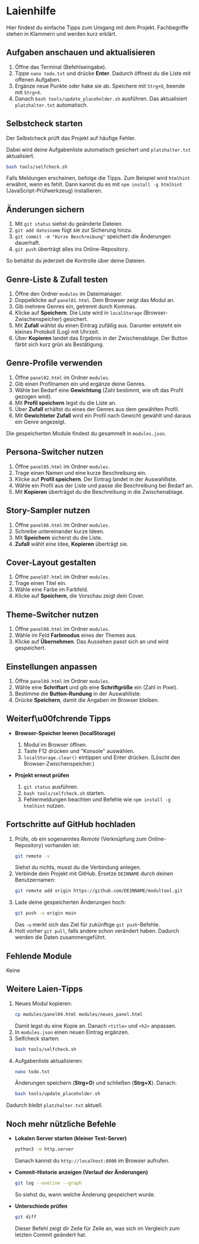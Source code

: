 # Laienhilfe

Hier findest du einfache Tipps zum Umgang mit dem Projekt. Fachbegriffe stehen in Klammern und werden kurz erklärt.

## Aufgaben anschauen und aktualisieren

1. Öffne das Terminal (Befehlseingabe).
2. Tippe `nano todo.txt` und drücke **Enter**. Dadurch öffnest du die Liste mit offenen Aufgaben.
3. Ergänze neue Punkte oder hake sie ab. Speichere mit `Strg+O`, beende mit `Strg+X`.
4. Danach `bash tools/update_placeholder.sh` ausführen. Das aktualisiert `platzhalter.txt` automatisch.

## Selbstcheck starten

Der Selbstcheck prüft das Projekt auf häufige Fehler.

Dabei wird deine Aufgabenliste automatisch gesichert und
`platzhalter.txt` aktualisiert.

```bash
bash tools/selfcheck.sh
```

Falls Meldungen erscheinen, befolge die Tipps. Zum Beispiel wird `htmlhint` erwähnt, wenn es fehlt. Dann kannst du es mit `npm install -g htmlhint` (JavaScript-Prüfwerkzeug) installieren.

## Änderungen sichern

1. Mit `git status` siehst du geänderte Dateien.
2. `git add dateiname` fügt sie zur Sicherung hinzu.
3. `git commit -m "Kurze Beschreibung"` speichert die Änderungen dauerhaft.
4. `git push` überträgt alles ins Online-Repository.

So behältst du jederzeit die Kontrolle über deine Dateien.

## Genre-Liste & Zufall testen

1. Öffne den Ordner `modules` im Dateimanager.
2. Doppelklicke auf `panel01.html`. Dein Browser zeigt das Modul an.
3. Gib mehrere Genres ein, getrennt durch Kommas.
4. Klicke auf **Speichern**. Die Liste wird in `localStorage` (Browser-Zwischenspeicher) gesichert.
5. Mit **Zufall** wählst du einen Eintrag zufällig aus. Darunter entsteht ein kleines Protokoll (Log) mit Uhrzeit.
6. Über **Kopieren** landet das Ergebnis in der Zwischenablage. Der Button färbt sich kurz grün als Bestätigung.

## Genre-Profile verwenden

1. Öffne `panel02.html` im Ordner `modules`.
2. Gib einen Profilnamen ein und ergänze deine Genres.
3. Wähle bei Bedarf eine **Gewichtung** (Zahl bestimmt, wie oft das Profil gezogen wird).
4. Mit **Profil speichern** legst du die Liste an.
5. Über **Zufall** erhältst du eines der Genres aus dem gewählten Profil.
6. Mit **Gewichteter Zufall** wird ein Profil nach Gewicht gewählt und daraus ein Genre angezeigt.

Die gespeicherten Module findest du gesammelt in `modules.json`.

## Persona-Switcher nutzen

1. Öffne `panel05.html` im Ordner `modules`.
2. Trage einen Namen und eine kurze Beschreibung ein.
3. Klicke auf **Profil speichern**. Der Eintrag landet in der Auswahlliste.
4. Wähle ein Profil aus der Liste und passe die Beschreibung bei Bedarf an.
5. Mit **Kopieren** überträgst du die Beschreibung in die Zwischenablage.

## Story-Sampler nutzen

1. Öffne `panel06.html` im Ordner `modules`.
2. Schreibe untereinander kurze Ideen.
3. Mit **Speichern** sicherst du die Liste.
4. **Zufall** wählt eine Idee, **Kopieren** überträgt sie.

## Cover-Layout gestalten

1. Öffne `panel07.html` im Ordner `modules`.
2. Trage einen Titel ein.
3. Wähle eine Farbe im Farbfeld.
4. Klicke auf **Speichern**, die Vorschau zeigt dein Cover.

## Theme-Switcher nutzen

1. Öffne `panel08.html` im Ordner `modules`.
2. Wähle im Feld **Farbmodus** eines der Themes aus.
3. Klicke auf **Übernehmen**. Das Aussehen passt sich an und wird gespeichert.
## Einstellungen anpassen

1. Öffne `panel09.html` im Ordner `modules`.
2. Wähle eine **Schriftart** und gib eine **Schriftgröße** ein (Zahl in Pixel).
3. Bestimme die **Button-Rundung** in der Auswahlliste.
4. Drücke **Speichern**, damit die Angaben im Browser bleiben.
## Weiterf\u00fchrende Tipps

- **Browser-Speicher leeren (localStorage)**
  1. Modul im Browser öffnen.
  2. Taste F12 drücken und "Konsole" auswählen.
  3. `localStorage.clear()` eintippen und Enter drücken. (Löscht den Browser-Zwischenspeicher.)

- **Projekt erneut prüfen**
  1. `git status` ausführen.
  2. `bash tools/selfcheck.sh` starten.
  3. Fehlermeldungen beachten und Befehle wie `npm install -g htmlhint` nutzen.

## Fortschritte auf GitHub hochladen

1. Prüfe, ob ein sogenanntes *Remote* (Verknüpfung zum Online-Repository) vorhanden ist:
   ```bash
   git remote -v
   ```
   Siehst du nichts, musst du die Verbindung anlegen.
2. Verbinde dein Projekt mit GitHub. Ersetze `DEINNAME` durch deinen Benutzernamen:
   ```bash
   git remote add origin https://github.com/DEINNAME/modultool.git
   ```
3. Lade deine gespeicherten Änderungen hoch:
   ```bash
   git push -u origin main
   ```
   Das `-u` merkt sich das Ziel für zukünftige `git push`-Befehle.
4. Holt vorher `git pull`, falls andere schon verändert haben. Dadurch werden die Daten zusammengeführt.

## Fehlende Module

Keine

## Weitere Laien-Tipps

1. Neues Modul kopieren:
   ```bash
   cp modules/panel04.html modules/neues_panel.html
   ```
   Damit legst du eine Kopie an. Danach `<title>` und `<h2>` anpassen.
2. In `modules.json` einen neuen Eintrag ergänzen.
3. Selfcheck starten:
   ```bash
   bash tools/selfcheck.sh
   ```
4. Aufgabenliste aktualisieren:
   ```bash
   nano todo.txt
   ```
   Änderungen speichern (**Strg+O**) und schließen (**Strg+X**). Danach:
   ```bash
   bash tools/update_placeholder.sh
   ```
Dadurch bleibt `platzhalter.txt` aktuell.

## Noch mehr nützliche Befehle

- **Lokalen Server starten (kleiner Test-Server)**
  ```bash
  python3 -m http.server
  ```
  Danach kannst du `http://localhost:8000` im Browser aufrufen.

- **Commit-Historie anzeigen (Verlauf der Änderungen)**
  ```bash
  git log --oneline --graph
  ```
  So siehst du, wann welche Änderung gespeichert wurde.

- **Unterschiede prüfen**
  ```bash
  git diff
  ```
  Dieser Befehl zeigt dir Zeile für Zeile an, was sich im Vergleich zum letzten Commit geändert hat.
